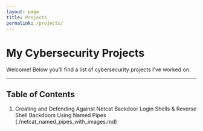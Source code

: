 ```yaml
---
layout: page
title: Projects
permalink: /projects/
---
```


# My Cybersecurity Projects

Welcome! Below you'll find a list of cybersecurity projects I've worked on.

---

## Table of Contents

1. Creating and Defending Against Netcat Backdoor Login Shells & Reverse Shell Backdoors Using Named Pipes (./netcat_named_pipes_with_images.md)
